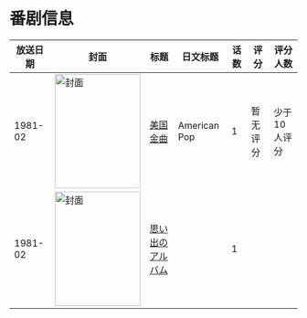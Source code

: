# 番剧信息

|放送日期|封面|标题|日文标题|话数|评分|评分人数|
|---|---|---|---|---|---|---|
|1981-02|<img src="//lain.bgm.tv/pic/cover/c/a1/4b/109610_O5zBd.jpg" alt="封面" style="width:150px;height:200px;object-fit:cover;">|[美国金曲](https://bangumi.tv/subject/109610)|American Pop|1|暂无评分|少于10人评分|
|1981-02|<img src="//lain.bgm.tv/pic/cover/c/b8/33/312024_Uw5tu.jpg" alt="封面" style="width:150px;height:200px;object-fit:cover;">|[思い出のアルバム](https://bangumi.tv/subject/312024)||1|||
